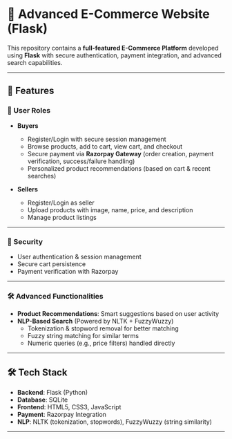 # 🛒 Advanced E-Commerce Website (Flask)

This repository contains a **full-featured E-Commerce Platform** developed using **Flask** with secure authentication, payment integration, and advanced search capabilities.  

---

## 🚀 Features

### 👤 User Roles
- **Buyers**  
  - Register/Login with secure session management  
  - Browse products, add to cart, view cart, and checkout  
  - Secure payment via **Razorpay Gateway** (order creation, payment verification, success/failure handling)  
  - Personalized product recommendations (based on cart & recent searches)  

- **Sellers**  
  - Register/Login as seller  
  - Upload products with image, name, price, and description  
  - Manage product listings  

---

### 🔐 Security
- User authentication & session management  
- Secure cart persistence  
- Payment verification with Razorpay  

---

### 🛠️ Advanced Functionalities
- **Product Recommendations**: Smart suggestions based on user activity  
- **NLP-Based Search** (Powered by NLTK + FuzzyWuzzy)  
  - Tokenization & stopword removal for better matching  
  - Fuzzy string matching for similar terms  
  - Numeric queries (e.g., price filters) handled directly  

---

## 🛠️ Tech Stack
- **Backend**: Flask (Python)  
- **Database**: SQLite  
- **Frontend**: HTML5, CSS3, JavaScript  
- **Payment**: Razorpay Integration  
- **NLP**: NLTK (tokenization, stopwords), FuzzyWuzzy (string similarity)  

---
